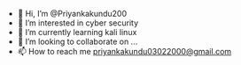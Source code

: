 - 👋 Hi, I’m @Priyankakundu200
- 👀 I’m interested in cyber security
- 🌱 I’m currently learning kali linux
- 💞️ I’m looking to collaborate on ...
- 📫 How to reach me priyankakundu03022000@gmail.com

<!---
Priyankakundu200/Priyankakundu200 is a ✨ special ✨ repository because its `README.md` (this file) appears on your GitHub profile.
You can click the Preview link to take a look at your changes.
--->
